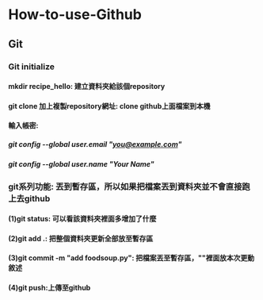 # How-to-use-Github

## Git
### Git initialize
#### mkdir recipe_hello: 建立資料夾給該個repository
#### git clone 加上複製repository網址: clone github上面檔案到本機
#### 輸入帳密:
##### git config --global user.email "you@example.com"
##### git config --global user.name "Your Name"

### git系列功能: 丟到暫存區，所以如果把檔案丟到資料夾並不會直接跑上去github
#### (1)git status: 可以看該資料夾裡面多增加了什麼
#### (2)git add .: 把整個資料夾更新全部放至暫存區
#### (3)git commit -m "add foodsoup.py": 把檔案丟至暫存區，""裡面放本次更動敘述
#### (4)git push:上傳至github


